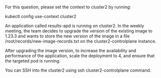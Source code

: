 For this question, please set the context to cluster2 by running:


kubectl config use-context cluster2



An application called results-apd is running on cluster2. In the weekly meeting, the team decides to upgrade the version of the existing image to 1.23.3 and wants to store the new version of the image in a file /root/records/new-image-records.txt on the cluster2-controlplane instance.

After upgrading the image version, to increase the availability and performance of the application, scale the deployment to 4, and ensure that the targeted pod is running.

You can SSH into the cluster2 using ssh cluster2-controlplane command.